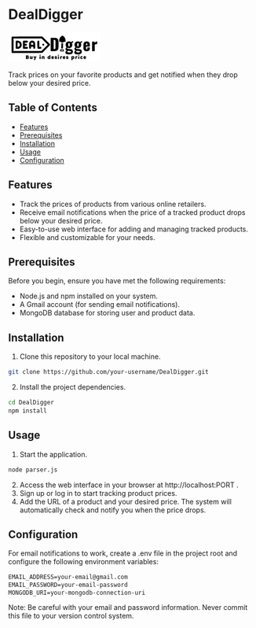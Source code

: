 # DealDigger
![DealDigger Logo](https://raw.githubusercontent.com/dhruv-raval-official/DealDigger/32ad421b33fb14c8338daa5e8c70260bc1d597cc/b983b740e7cf4bc289d2b1d6e0d6dce1%20(1).png)

Track prices on your favorite products and get notified when they drop below your desired price.

## Table of Contents
- [Features](#features)
- [Prerequisites](#prerequisites)
- [Installation](#installation)
- [Usage](#usage)
- [Configuration](#configuration)

## Features

- Track the prices of products from various online retailers.
- Receive email notifications when the price of a tracked product drops below your desired price.
- Easy-to-use web interface for adding and managing tracked products.
- Flexible and customizable for your needs.

## Prerequisites

Before you begin, ensure you have met the following requirements:

- Node.js and npm installed on your system.
- A Gmail account (for sending email notifications).
- MongoDB database for storing user and product data.

## Installation

1. Clone this repository to your local machine.

```bash
git clone https://github.com/your-username/DealDigger.git
```
2. Install the project dependencies.

```bash
cd DealDigger
npm install
```

## Usage

1. Start the application.
```bash
node parser.js
```
2. Access the web interface in your browser at http://localhost:PORT .
3. Sign up or log in to start tracking product prices.
4. Add the URL of a product and your desired price. The system will automatically check and notify you when the price drops.

## Configuration
For email notifications to work, create a .env file in the project root and configure the following environment variables:
```env
EMAIL_ADDRESS=your-email@gmail.com
EMAIL_PASSWORD=your-email-password
MONGODB_URI=your-mongodb-connection-uri
```
Note: Be careful with your email and password information. Never commit this file to your version control system.
